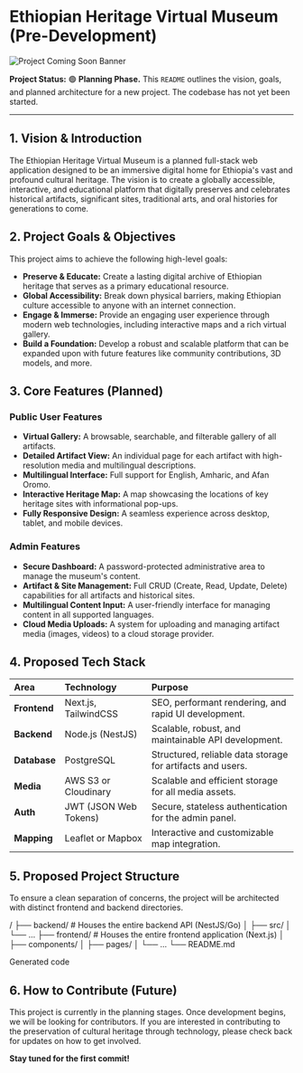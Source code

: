 # Ethiopian Heritage Virtual Museum (Pre-Development)

![Project Coming Soon Banner](https://via.placeholder.com/1200x300.png?text=Project+Initiation+-+Development+Coming+Soon)

**Project Status:** 🟢 **Planning Phase.** This `README` outlines the vision, goals, and planned architecture for a new project. The codebase has not yet been started.

---

## 1. Vision & Introduction

The Ethiopian Heritage Virtual Museum is a planned full-stack web application designed to be an immersive digital home for Ethiopia's vast and profound cultural heritage. The vision is to create a globally accessible, interactive, and educational platform that digitally preserves and celebrates historical artifacts, significant sites, traditional arts, and oral histories for generations to come.

## 2. Project Goals & Objectives

This project aims to achieve the following high-level goals:

- **Preserve & Educate:** Create a lasting digital archive of Ethiopian heritage that serves as a primary educational resource.
- **Global Accessibility:** Break down physical barriers, making Ethiopian culture accessible to anyone with an internet connection.
- **Engage & Immerse:** Provide an engaging user experience through modern web technologies, including interactive maps and a rich virtual gallery.
- **Build a Foundation:** Develop a robust and scalable platform that can be expanded upon with future features like community contributions, 3D models, and more.

## 3. Core Features (Planned)

### Public User Features

- **Virtual Gallery:** A browsable, searchable, and filterable gallery of all artifacts.
- **Detailed Artifact View:** An individual page for each artifact with high-resolution media and multilingual descriptions.
- **Multilingual Interface:** Full support for English, Amharic, and Afan Oromo.
- **Interactive Heritage Map:** A map showcasing the locations of key heritage sites with informational pop-ups.
- **Fully Responsive Design:** A seamless experience across desktop, tablet, and mobile devices.

### Admin Features

- **Secure Dashboard:** A password-protected administrative area to manage the museum's content.
- **Artifact & Site Management:** Full CRUD (Create, Read, Update, Delete) capabilities for all artifacts and historical sites.
- **Multilingual Content Input:** A user-friendly interface for managing content in all supported languages.
- **Cloud Media Uploads:** A system for uploading and managing artifact media (images, videos) to a cloud storage provider.

## 4. Proposed Tech Stack

| Area         | Technology            | Purpose                                                    |
| :----------- | :-------------------- | :--------------------------------------------------------- |
| **Frontend** | Next.js, TailwindCSS  | SEO, performant rendering, and rapid UI development.       |
| **Backend**  | Node.js (NestJS)      | Scalable, robust, and maintainable API development.        |
| **Database** | PostgreSQL            | Structured, reliable data storage for artifacts and users. |
| **Media**    | AWS S3 or Cloudinary  | Scalable and efficient storage for all media assets.       |
| **Auth**     | JWT (JSON Web Tokens) | Secure, stateless authentication for the admin panel.      |
| **Mapping**  | Leaflet or Mapbox     | Interactive and customizable map integration.              |

## 5. Proposed Project Structure

To ensure a clean separation of concerns, the project will be architected with distinct frontend and backend directories.

/
├── backend/ # Houses the entire backend API (NestJS/Go)
│ ├── src/
│ └── ...
├── frontend/ # Houses the entire frontend application (Next.js)
│ ├── components/
│ ├── pages/
│ └── ...
└── README.md

Generated code

## 6. How to Contribute (Future)

This project is currently in the planning stages. Once development begins, we will be looking for contributors. If you are interested in contributing to the preservation of cultural heritage through technology, please check back for updates on how to get involved.

**Stay tuned for the first commit!**
